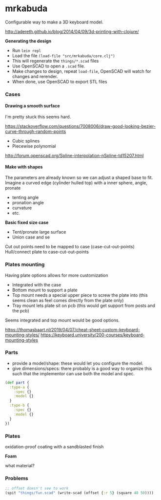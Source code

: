 # mrkabuda

Configurable way to make a 3D keyboard model.

http://adereth.github.io/blog/2014/04/09/3d-printing-with-clojure/

**Generating the design**
* Run `lein repl`
* Load the file `(load-file "src/mrkabuda/core.clj")`
* This will regenerate the `things/*.scad` files
* Use OpenSCAD to open a `.scad` file.
* Make changes to design, repeat `load-file`, OpenSCAD will watch for changes and rerender.
* When done, use OpenSCAD to export STL files

### Cases

#### Drawing a smooth surface

I'm pretty stuck this seems hard.

https://stackoverflow.com/questions/7008006/draw-good-looking-bezier-curve-through-random-points

- Cubic splines
- Piecewise polynomial


http://forum.openscad.org/Spline-interpolation-nSpline-td15207.html

#### Make with shapes

The parameters are already known so we can adjust a shaped base to fit.
Imagine a curved edge (cylinder hulled top) with a inner sphere, angle, pronate

- tenting angle
- pronation angle
- curvature
- etc.

**Basic fixed size case**
- Tent/pronate large surface
- Union case and se

Cut out points need to be mapped to case (case-cut-out-points)
Hull/connect plate to case-cut-out-points

### Plates mounting

Having plate options allows for more customization

- Integrated with the case
- Bottom mount to support a plate
- Top mount needs a special upper piece to screw the plate into (this seems clean as feel comes directly from the plate only)
- Tray mount lets plate sit on pcb (this would get support from posts and the pcb)

Seems integrated and top mount would be good options.

https://thomasbaart.nl/2019/04/07/cheat-sheet-custom-keyboard-mounting-styles/
https://keyboard.university/200-courses/keyboard-mounting-styles

### Parts

- provide a model/shape: these would let you configure the model. 
- give dimensions/specs: there probably is a good way to organize this such that the implementor can use both the model and spec.

```clojure
(def part {
  :type-a {
    :spec {}
    :model {}
  }
  :type-b {
    :spec {}
    :model {}
  }
})
```

### Plates

oxidation-proof coating with a sandblasted finish

**Foam**

what material?


### Problems

```clojure
;; offset doesn't see to work
(spit "things/fun.scad" (write-scad (offset {:r 5} (square 40 50))))
```
